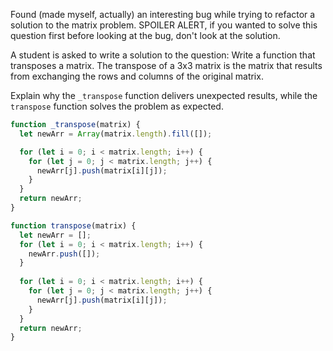 Found (made myself, actually) an interesting bug while trying to refactor a solution to the matrix problem.  SPOILER ALERT, if you wanted to solve this question first before looking at the bug, don't look at the solution.

A student is asked to write a solution to the question: Write a function that transposes a matrix. The transpose of a 3x3 matrix is the matrix that results from exchanging the rows and columns of the original matrix. 

Explain why the `_transpose` function delivers unexpected results, while the `transpose` function solves the problem as expected.

```javascript
function _transpose(matrix) {
  let newArr = Array(matrix.length).fill([]);

  for (let i = 0; i < matrix.length; i++) {
    for (let j = 0; j < matrix.length; j++) {
      newArr[j].push(matrix[i][j]);
    }
  }
  return newArr;
}

function transpose(matrix) {
  let newArr = [];
  for (let i = 0; i < matrix.length; i++) {
    newArr.push([]);
  }
  
  for (let i = 0; i < matrix.length; i++) {
    for (let j = 0; j < matrix.length; j++) {
      newArr[j].push(matrix[i][j]);
    }
  }
  return newArr;
}
```